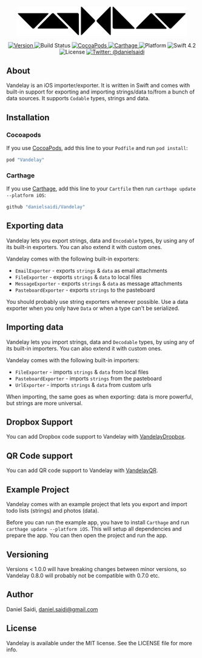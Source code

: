 <p align="center">
    <img src ="Assets/logo-900.png" width="450" alt="Vandelay logo" />
</p>

<p align="center">
    <a href="https://github.com/danielsaidi/Vandelay">
        <img src="https://badge.fury.io/gh/danielsaidi%2FVandelay.svg?style=flat" alt="Version" />
    </a>
    <img src="https://api.travis-ci.org/danielsaidi/Vandelay.svg" alt="Build Status" />
    <a href="https://cocoapods.org/pods/Vandelay">
        <img src="https://img.shields.io/cocoapods/v/Vandelay.svg?style=flat" alt="CocoaPods" />
    </a>
    <a href="https://github.com/Carthage/Carthage">
        <img src="https://img.shields.io/badge/carthage-supported-green.svg?style=flat" alt="Carthage" />
    </a>
    <img src="https://img.shields.io/cocoapods/p/Vandelay.svg?style=flat" alt="Platform" />
    <img src="https://img.shields.io/badge/Swift-4.2-orange.svg" alt="Swift 4.2" />
    <img src="https://badges.frapsoft.com/os/mit/mit.svg?style=flat&v=102" alt="License" />
    <a href="https://twitter.com/danielsaidi">
        <img src="https://img.shields.io/badge/contact-@danielsaidi-blue.svg?style=flat" alt="Twitter: @danielsaidi" />
    </a>
</p>


## About

Vandelay is an iOS importer/exporter. It is written in Swift and comes
with built-in support for exporting and importing strings/data to/from
a bunch of data sources. It supports `Codable` types, strings and data.


## Installation

### Cocoapods

If you use [CocoaPods](cocoapods), add this line to your `Podfile` and
run `pod install`:

```ruby
pod "Vandelay"
```

### Carthage

If you use [Carthage](carthage), add this line to your `Cartfile` then
run `carthage update --platform iOS`:

```ruby
github "danielsaidi/Vandelay"
```


## Exporting data

Vandelay lets you export strings, data and `Encodable` types, by using
any of its built-in exporters. You can also extend it with custom ones.

Vandelay comes with the following built-in exporters:

- `EmailExporter` - exports `strings` & `data` as email attachments
- `FileExporter` - exports `strings` & `data` to local files
- `MessageExporter` - exports `strings` & `data` as message attachments
- `PasteboardExporter` - exports `strings` to the pasteboard

You should probably use string exporters whenever possible. Use a data
exporter when you only have `Data` or when a type can't be serialized.


## Importing data

Vandelay lets you import strings, data and `Decodable` types, by using
any of its built-in importers. You can also extend it with custom ones.

Vandelay comes with the following built-in importers:

- `FileExporter` - imports `strings` & `data` from local files
- `PasteboardExporter` - imports `strings` from the pasteboard
- `UrlExporter` - imports `strings` & `data` from custom urls

When importing, the same goes as when exporting: data is more powerful,
but strings are more universal.


## Dropbox Support

You can add Dropbox code support to Vandelay with [VandelayDropbox](vandelaydropbox).


## QR Code support

You can add QR code support to Vandelay with [VandelayQR](vandelayqr).


## Example Project

Vandelay comes with an example project that lets you export and import
todo lists (strings) and photos (data).

Before you can run the example app, you have to install `Carthage` and
run `carthage update --platform iOS`. This will setup all dependencies
and prepare the app. You can then open the project and run the app.


## Versioning

Versions < 1.0.0 will have breaking changes between minor versions, so
Vandelay 0.8.0 will probably not be compatible with 0.7.0 etc.


## Author

Daniel Saidi, daniel.saidi@gmail.com


## License

Vandelay is available under the MIT license. See the LICENSE file for more info.


[carthage]: https://github.com/Carthage
[cocoapods]: http://cocoapods.org
[github]: https://github.com/danielsaidi/Vandelay
[pod]: http://cocoapods.org/pods/Vandelay
[vandelaydropbox]: https://github.com/danielsaidi/VandelayDropbox
[vandelayqr]: https://github.com/danielsaidi/VandelayQr